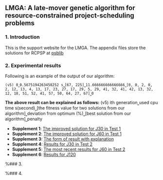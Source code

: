 ## LMGA: A late-mover genetic algorithm for resource-constrained project-scheduling problems

### 1. Introduction
This is the support website for the LMGA. The appendix files store the solutions for RCPSP at [psblib](http://www.om-db.wi.tum.de/psplib/library.html) 


###  2. Experimental results
Following is an example of the output of our algorithm:
```
(v5) 0⎵0.5675194263458252 s⎵[67, 225]⎵11.666666666666666⎵[0, 0, 2, 0, 2, 12, 13, 4, 13, 17, 23, 27, 17, 29, 5, 29, 41, 32, 41, 42, 13, 32, 12, 18, 51, 52, 41, 57, 50, 64, 27, 67]⎵0
```
**The above result can be explained as follows:**
(v5) ith generation⎵used cpu time s(second)⎵[the fitness value for two solutions from our algorithm]⎵deviation from optimum (%)⎵[best solution from our algorithm]⎵penalty


- **Supplement 1**: [The improved solution for J30 in Test 1](experiments/Supplement1.md)
- **Supplement 2**:  [The improved solution for J60 in Test 1](experiments/Supplement2.md)
- **Supplement 3**: [The form of result with explanation](experiments/Supplement3.md)
- **Supplement 4**:  [Results for J30 in Test 2](experiments/Supplement4.md)
- **Supplement 5**:  [The most recent results for J60 in Test 2 ](experiments/Supplement5.md)
- **Supplement 6**:  [Results for J120](experiments/Supplement6.md)



%### 3. 



%### 4.


